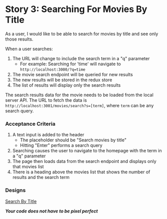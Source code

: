# Story 3: Searching For Movies By Title

As a user, I would like to be able to search for movies by title and see only those results.

When a user searches:
1. The URL will change to include the search term in a "q" parameter
    - For example: Searching for 'time' will navigate to `http://localhost:3000/?q=time`
2. The movie search endpoint will be queried for new results
3. The new results will be stored in the redux store
4. The list of results will display only the search results

The search results data for the movie needs to be loaded from the local server API. The URL to fetch the data is `http://localhost:3001/movies/search?s=[term]`, where `term` can be any search query.


### Acceptance Criteria
  1. A text input is added to the header
      - The placeholder should be "Search movies by title"
      - Hitting "Enter" performs a search query
  2. Searching causes the user to navigate to the homepage with the term in a "q" parameter
  3. The page then loads data from the search endpoint and displays only that movies list
  4. There is a heading above the movies list that shows the number of results and the search term

### Designs
[Search By Title](search_by_title.png)

***Your code does not have to be pixel perfect***

